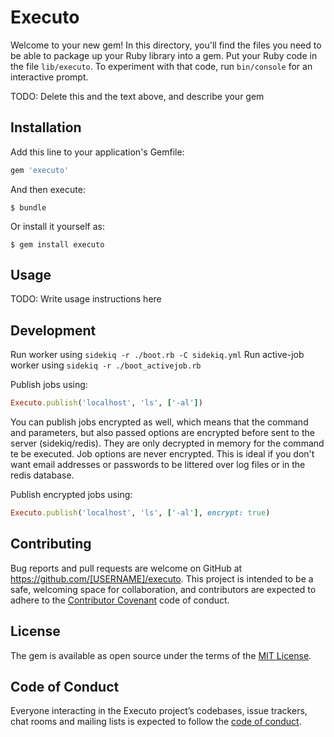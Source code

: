 # Executo

Welcome to your new gem! In this directory, you'll find the files you need to be able to package up your Ruby library into a gem. Put your Ruby code in the file `lib/executo`. To experiment with that code, run `bin/console` for an interactive prompt.

TODO: Delete this and the text above, and describe your gem

## Installation

Add this line to your application's Gemfile:

```ruby
gem 'executo'
```

And then execute:

    $ bundle

Or install it yourself as:

    $ gem install executo

## Usage

TODO: Write usage instructions here

## Development

Run worker using `sidekiq -r ./boot.rb -C sidekiq.yml`
Run active-job worker using `sidekiq -r ./boot_activejob.rb`

Publish jobs using:
```ruby
Executo.publish('localhost', 'ls', ['-al'])
```

You can publish jobs encrypted as well, which means that the command and parameters, but also passed options are encrypted before sent to the server (sidekiq/redis).
They are only decrypted in memory for the command te be executed. Job options are never encrypted.
This is ideal if you don't want email addresses or passwords to be littered over log files or in the redis database.

Publish encrypted jobs using:
```ruby
Executo.publish('localhost', 'ls', ['-al'], encrypt: true)
```

## Contributing

Bug reports and pull requests are welcome on GitHub at https://github.com/[USERNAME]/executo. This project is intended to be a safe, welcoming space for collaboration, and contributors are expected to adhere to the [Contributor Covenant](http://contributor-covenant.org) code of conduct.

## License

The gem is available as open source under the terms of the [MIT License](https://opensource.org/licenses/MIT).

## Code of Conduct

Everyone interacting in the Executo project’s codebases, issue trackers, chat rooms and mailing lists is expected to follow the [code of conduct](https://github.com/[USERNAME]/executo/blob/master/CODE_OF_CONDUCT.md).
